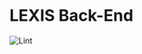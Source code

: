 # LEXIS Back-End

![Lint](https://github.com/Stivan-Lucas/LEXIS_Back_End/actions/workflows/lint.yml/badge.svg)
